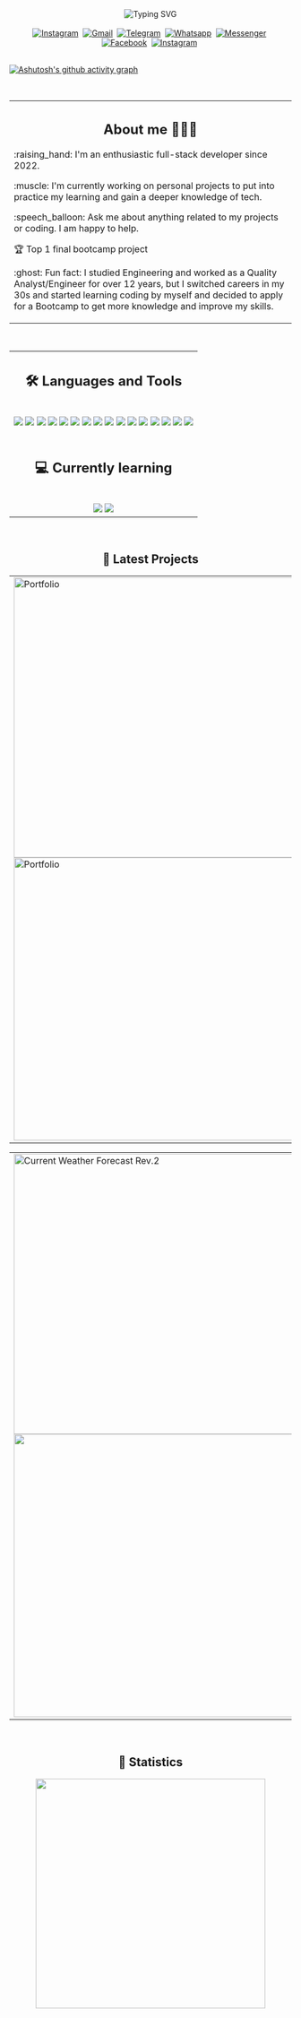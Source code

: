 <div align="center">
  <img src="https://readme-typing-svg.demolab.com?font=Exo+2&weight=600&size=36&duration=3000&pause=1000&color=7FB42C&center=true&width=800&height=75&lines=Hello+there!+I'm+Weslley+Fortunato.;I+build+things+to+make+life+easier!" alt="Typing SVG" />
</div>
<br />

<div align="center">
  <tbody>
    <td> <a href="https://www.linkedin.com/in/weslleyfortunato/"><img src="https://img.shields.io/badge/LinkedIn-0077B5?style=for-the-badge&logo=linkedin&logoColor=white" alt="Instagram" /></a>&nbsp;  </td>
    <td> <a href=mailto:weslley.m.fortunato@gmail.com><img src="https://img.shields.io/badge/Gmail-D14836?style=for-the-badge&logo=gmail&logoColor=white" alt="Gmail" /></a>&nbsp; </td>
    <td> <a href="https://t.me/+12365085605"><img src="https://img.shields.io/badge/Telegram-2CA5E0?style=for-the-badge&logo=telegram&logoColor=white" alt="Telegram" /></a>&nbsp; </td>
    <td> <a href="https://wa.me/12365085605"><img src="https://img.shields.io/badge/WhatsApp-25D366?style=for-the-badge&logo=whatsapp&logoColor=white" alt="Whatsapp" target='_blank'/></a>&nbsp; </td>
    <td> <a href="https://m.me/weslley.m.fortunato"><img src="https://img.shields.io/badge/Messenger-00B2FF?style=for-the-badge&logo=messenger&logoColor=white" alt="Messenger"/></a>&nbsp; </td>
    <td> <a href="https://www.facebook.com/weslley.m.fortunato"><img src="https://img.shields.io/badge/Facebook-1877F2?style=for-the-badge&logo=facebook&logoColor=white" alt="Facebook" /></a>&nbsp; </td>
    <td> <a href="https://www.instagram.com/weslleypmf/"><img src="https://img.shields.io/badge/Instagram-E4405F?style=for-the-badge&logo=instagram&logoColor=white" alt="Instagram" /></a>&nbsp; </td>
  </tbody>
</div>
<br />

[![Ashutosh's github activity graph](https://github-readme-activity-graph.cyclic.app/graph?username=weslleypmfortunato&theme=react-dark&custom_title=Weslley's%20Contribution%20Graph&hide_border=true)](https://github.com/weslleypmfortunato/github-readme-activity-graph)

<br />

<table><tr><td valign="top" width="100%">
    <h2 align="center">About me 🧑🏻‍🦱</h2>
    <p> :raising_hand: I'm an enthusiastic full-stack developer since 2022. </p>
    <p> :muscle: I'm currently working on personal projects to put into practice my learning and gain a deeper knowledge of tech. </p>
    <p> :speech_balloon: Ask me about anything related to my projects or coding. I am happy to help. </p>
    <p> 🏆 Top 1 final bootcamp project </p>
    <p> :ghost: Fun fact: I studied Engineering and worked as a Quality Analyst/Engineer for over 12 years, but I switched careers in my 30s and started learning coding by myself and decided to apply for a Bootcamp to get more knowledge and improve my skills. </p>
</td></tr></tr></table> 

<br />

<table align="center">
  <tr>
    <td align="center">
      <h2 align="center"> 🛠 Languages and Tools</h2>
      <br />
      <img src="https://img.shields.io/badge/JavaScript-F7DF1E.svg?style=for-the-badge&logo=JavaScript&logoColor=black" />  
      <img src="https://img.shields.io/badge/React-20232A?style=for-the-badge&logo=react&logoColor=61DAFB" />
      <img src="https://img.shields.io/badge/Node.js-43853D?style=for-the-badge&logo=node.js&logoColor=white" />
      <img src="https://img.shields.io/badge/Express.js-404D59?style=for-the-badge" />
      <img src="https://img.shields.io/badge/HTML-239120?style=for-the-badge&logo=html5&logoColor=white" />
      <img src="https://img.shields.io/badge/CSS-239120?&style=for-the-badge&logo=css3&logoColor=white" />
      <img src="https://img.shields.io/badge/Bootstrap-563D7C?style=for-the-badge&logo=bootstrap&logoColor=white" />
      <img src="https://img.shields.io/badge/MongoDB-4EA94B?style=for-the-badge&logo=mongodb&logoColor=white" /> 
      <img src="https://img.shields.io/badge/-VSCode-007ACC?&style=for-the-badge&logo=visual-studio-code&logoColor=white" />
      <img src="https://img.shields.io/badge/github-%23121011.svg?style=for-the-badge&logo=github&logoColor=white" />
      <img src="https://img.shields.io/badge/Netlify-00C7B7?style=for-the-badge&logo=netlify&logoColor=white" />
      <img src="https://img.shields.io/badge/json%20web%20tokens-323330?style=for-the-badge&logo=json-web-tokens&logoColor=pink" />
      <img src="https://img.shields.io/badge/Axios-5A29E4.svg?style=for-the-badge&logo=Axios&logoColor=white" />
      <img src="https://img.shields.io/badge/Tailwind%20CSS-06B6D4.svg?style=for-the-badge&logo=Tailwind-CSS&logoColor=white" />
      <img src="https://img.shields.io/badge/TypeScript-3178C6.svg?style=for-the-badge&logo=TypeScript&logoColor=white" />
      <img src="https://img.shields.io/badge/Next.js-000000.svg?style=for-the-badge&logo=nextdotjs&logoColor=white" />
      <br />
      <br />
      <h2 align="center"> 💻 Currently learning </h2>
      <br />
      <img src="https://img.shields.io/badge/React_Native-20232A?style=for-the-badge&logo=react&logoColor=61DAFB" />
      <img src="https://img.shields.io/badge/wordpress-239120?&style=for-the-badge&logo=wordpress&logoColor=white" />
    </td>
  </tr>
</table>

<br />
<h2 align="center"> 🎯 Latest Projects</h2>
<table>
  <tr>
    <td>
      <a href="https://main--weslleyfortunato-portfolio.netlify.app">
        <img width="500" alt="Portfolio" src="https://user-images.githubusercontent.com/111170704/227834858-81854498-badb-4669-ac4b-7e925fdad772.png">
        <img width="505" alt="Portfolio" src="https://user-images.githubusercontent.com/111170704/227834437-99597528-c8c4-4859-ad92-1e0c6d53a31b.png" />
      </a>
    </td>
    <td>
      <a href="https://github.com/weslleypmfortunato/todo-plus-project">
         <img width="500" alt="ToDo+" src="https://user-images.githubusercontent.com/111170704/231329634-7f242f91-5063-490c-915f-bc8a2c54e88d.png">
        <img width="505" src="https://user-images.githubusercontent.com/111170704/231329937-d457ecc1-a50a-466d-8d80-7f7ce2659378.png" />
      </a>
    </td>
    <td>
      <a href="https://github.com/weslleypmfortunato/project_my_favorite_repositories">
         <img width="500" alt="My Favorite Repositories" src="https://user-images.githubusercontent.com/111170704/231328661-24e6af8c-60b4-4d7a-8fc3-d375fe561e4b.png">
        <img width="505" src="https://user-images.githubusercontent.com/111170704/231328674-4d4de3a3-1d2d-4473-9330-daddc205b842.png" />
      </a>
    </td>
  </tr>
</table>

<table>
  <tr>
    <td>
      <a href="https://github.com/weslleypmfortunato/current-weather-app-with-tailwindcss">
        <img width="500" alt="Current Weather Forecast Rev.2" src="https://user-images.githubusercontent.com/111170704/227729028-4c4b6b4f-1f89-40c6-9bf9-08ad8947d96a.png">
        <img width="505" src="https://user-images.githubusercontent.com/111170704/229664011-2f3a71e8-56c7-4006-85ff-33348ffac7a0.png" />
      </a>
    </td> 
    <td>
      <a href="https://github.com/weslleypmfortunato/finalProject-management-system-frontend">
        <img width="500" alt="Rogers" src="https://user-images.githubusercontent.com/111170704/227114801-7e1c72e2-daeb-4408-b9d3-58684fb97d0c.png">
        <img width="505" src="https://user-images.githubusercontent.com/111170704/227115370-e36edba4-a21d-4c4c-8081-4966d1760b55.png" />
      </a>
    </td>
    <td>
      <a href="https://github.com/weslleypmfortunato/food-recipes">
         <img width="500" alt="Flavours of the World" src="https://user-images.githubusercontent.com/111170704/227114889-c7e5bfe8-9c9d-4ce6-b0e8-7f740031d6ca.png">
        <img width="505" src="https://user-images.githubusercontent.com/111170704/227115454-91d3bc5f-13fb-4403-a5dc-8dcc6b6e3819.png" />
      </a>
    </td>
  </tr>
</table>

<br />
<h2 align="center"> 📡 Statistics</h2>
<div valign="top" align="center">
  <!-- <img src="https://github-readme-stats.vercel.app/api/top-langs/?username=weslleypmfortunato&layout=compact&theme=radical" width="410" /> -->
  <img src="https://github-readme-stats.vercel.app/api?username=weslleypmfortunato&theme=radical&show_icons=true" width="410"/>
</div>

